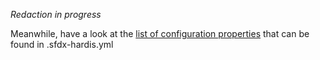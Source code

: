 _Redaction in progress_

Meanwhile, have a look at the [list of configuration properties](schema/sfdx-hardis-json-schema-parameters.html) that can be found in .sfdx-hardis.yml
